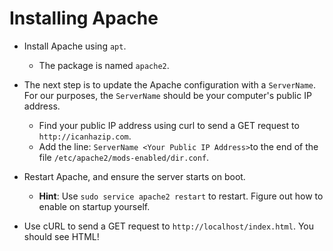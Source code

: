# Installing Apache

- Install Apache using `apt`.
  - The package is named `apache2`.

- The next step is to update the Apache configuration with a `ServerName`. For our purposes, the `ServerName` should be your computer's public IP address. 
  - Find your public IP address using curl to send a GET request to `http://icanhazip.com`.
  - Add the line: `ServerName <Your Public IP Address>`to the end of the file `/etc/apache2/mods-enabled/dir.conf`. 

- Restart Apache, and ensure the server starts on boot.
  - **Hint**: Use `sudo service apache2 restart` to restart. Figure out how to enable on startup yourself.

<!--- Next, update your UFW rules to use the `Apache Full` security profile.-->

- Use cURL to send a GET request to `http://localhost/index.html`. You should see HTML!
